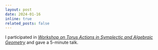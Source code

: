 ```yaml
---
layout: post
date: 2024-01-16
inline: true
related_posts: false
---
```


I participated in *<a href= "https://ccg.ibs.re.kr/event/2024-01-15-19/">Workshop on Torus Actions in Symplectic and Algebraic Geometry</a>* and gave a 5-minute talk.
